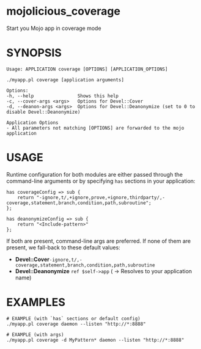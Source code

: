 # mojolicious_coverage

Start you Mojo app in coverage mode

# SYNOPSIS

```text
Usage: APPLICATION coverage [OPTIONS] [APPLICATION_OPTIONS]

./myapp.pl coverage [application arguments]

Options:
-h, --help                Shows this help
-c, --cover-args <args>   Options for Devel::Cover
-d, --deanon-args <args>  Options for Devel::Deanonymize (set to 0 to disable Devel::Deanonymize)

Application Options
- All parameters not matching [OPTIONS] are forwarded to the mojo application
```

# USAGE

Runtime configuration for both modules are either passed through the command-line arguments or by specifying
`has` sections in your application:

```perl5
has coverageConfig => sub {
    return "-ignore,t/,+ignore,prove,+ignore,thirdparty/,-coverage,statement,branch,condition,path,subroutine";
};

has deanonymizeConfig => sub {
    return "<Include-pattern>"
};
```

If both are present, command-line args are preferred. If none of them are present, we fall-back to these default values:

- **Devel::Cover**`-ignore,t/,-coverage,statement,branch,condition,path,subroutine`
- **Devel::Deanonymize** `ref $self->app` ( -> Resolves to your application name)

# EXAMPLES

```shell
# EXAMPLE (with `has` sections or default config)
./myapp.pl coverage daemon --listen "http://*:8888"

# EXAMPLE (with args)
./myapp.pl coverage -d MyPattern* daemon --listen "http://*:8888"
```



